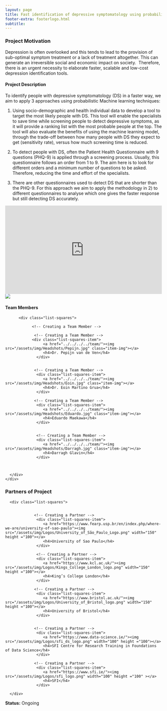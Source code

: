 ```yaml
---
layout: page
title: Fast identification of depressive symptomatology using probabilistic machine learning. 
footer-extra: footerlogo.html
subtitle: 
---
```


### Project Motivation
Depression is often overlooked and this tends to lead to the provision of sub-optimal symptom treatment or a lack of treatment altogether. This can generate an irreversible social and economic impact on society.  Therefore, there is an urgent necessity to elaborate faster, scalable and low-cost depression identification tools. 

#### Project Description
To identify people with depressive symptomatology (DS) in a faster way, we aim to apply 3 approaches using probabilistic Machine learning techniques: 

1. Using socio-demographic and health individual data to develop a tool to target the most likely people with DS. This tool will enable the specialists to save time while screening people to detect depressive symptoms, as it will provide a ranking list with the most probable people at the top. The tool will also evaluate the benefits of using the machine learning model, through the trade-off between how many people with DS they expect to get (sensitivity rate), versus how much screening time is reduced. 

2. To detect people with DS, often the Patient Health Questionnaire with 9 questions (PHQ-9) is applied through a screening process. Usually, this questionnaire follows an order from 1 to 9. The aim here is to look for different orders and a minimum number of questions to be asked. Therefore, reducing the time and effort of the specialists. 

3. There are other questionnaires used to detect DS that are shorter than the PHQ-9. For this approach we aim to apply the methodology in 2) to different questionnaires to analyse which one gives the faster response but still detecting DS accurately. 


<div style="padding:56.25% 0 0 0;position:relative;"><iframe src="https://player.vimeo.com/video/724386759?h=c7ae23c922" style="position:absolute;top:0;left:0;width:100%;height:100%;" frameborder="0" allow="autoplay; fullscreen; picture-in-picture" allowfullscreen></iframe></div><script src="https://player.vimeo.com/api/player.js"></script>


<img src="/assets/img/Projects/proactive_em_1.jpg" class="center">

#### Team Members 


<div class="container-fluid">
   
   <div class="row">
                 
          <div class="list-squares">
      
                <!-- Creating a Team Member -->
  
                 <!-- Creating a Team Member -->
               	<div class="list-squares-item">
                     <a href="../../../../team/"><img src="/assets/img/Headshots/Pepijn.jpg" class="item-img"></a>
                     <h4>Dr. Pepijn van de Ven</h4>
                  </div>
             
                    
                 <!-- Creating a Team Member -->
                  <div class="list-squares-item">
                     <a href="../../../../team/"><img src="/assets/img/Headshots/Eoin.jpg" class="item-img"></a>
                     <h4>Dr. Eoin Martino Grua</h4>
                  </div>
 
                 <!-- Creating a Team Member -->
                  <div class="list-squares-item">
                     <a href="../../../../team/"><img src="/assets/img/Headshots/Eduardo.jpg" class="item-img"></a>
                     <h4>Eduardo Maekawa</h4>
                  </div>
             
             
                  <!-- Creating a Team Member -->
                  <div class="list-squares-item">
                     <a href="../../../../team/"><img src="/assets/img/Headshots/Darragh.jpg" class="item-img"></a>
                     <h4>Darragh Glavin</h4>
                  </div>
             
      
 
      </div>
    </div>
</div>


### Partners of Project


<div class="container-fluid">
   
   <div class="row">
      
      <div class="list-squares">
                 
   
                 <!-- Creating a Partner -->
                  <div class="list-squares-item">
                     <a href="https://www.fearp.usp.br/en/index.php/where-we-are/university-of-sao-paulo"><img src="/assets/img/Logos/University_of_São_Paulo_Logo.png" width="150" height ="100"></a>
                     <h4>University of Sao Paulo</h4>
                  </div>
                  
                  <!-- Creating a Partner -->
                  <div class="list-squares-item">
                     <a href="https://www.kcl.ac.uk/"><img src="/assets/img/Logos/Kings_College_London_logo.png" width="150" height ="100"></a>
                     <h4>King’s College London</h4>
                  </div>                 
                                
                 <!-- Creating a Partner -->
                  <div class="list-squares-item">
                     <a href="https://www.bristol.ac.uk/"><img src="/assets/img/Logos/University_of_Bristol_logo.png" width="150" height ="100"></a>
                     <h4>University of Bristol</h4>
                  </div>
                          
         
                 <!-- Creating a Partner -->
                  <div class="list-squares-item">
                     <a href="https://www.data-science.ie/"><img src="/assets/img/Logos/sfi_ds_logo.png" width="100" height ="100"></a>
                     <h4>SFI Centre for Research Training in Foundations of Data Science</h4>
                  </div>
         
                 <!-- Creating a Partner -->
                  <div class="list-squares-item">
                     <a href="https://www.sfi.ie/"><img src="/assets/img/Logos/sfi_logo.png" width="100" height ="100" ></a>
                     <h4>SFI</h4>
                  </div>
                  
      </div>
  </div>
</div>


**Status:** Ongoing
